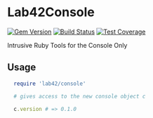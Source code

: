 
# Lab42Console
                                                                                                                                                     
[![Gem Version](https://badge.fury.io/rb/lab42_console.svg)](http://badge.fury.io/rb/lab42_console)    [![Build Status](https://travis-ci.org/RobertDober/lab42_console.svg?branch=master)](https://travis-ci.org/RobertDober/lab42_console)                       [![Test Coverage](https://codeclimate.com/github/RobertDober/lab42_console/badges/coverage.svg)](https://codeclimate.com/github/RobertDober/lab42_console)  

<!--
[![Code Climate](https://codeclimate.com/github/RobertDober/lab42_core/badges/gpa.svg)](https://codeclimate.com/github/RobertDober/lab42_core)        
[![Issue Count](https://codeclimate.com/github/RobertDober/lab42_core/badges/issue_count.svg)](https://codeclimate.com/github/RobertDober/lab42_core) 
-->

Intrusive Ruby Tools for the Console Only

## Usage

```ruby no-literate
  require 'lab42/console'

  # gives access to the new console object c

  c.version # => 0.1.0
```
